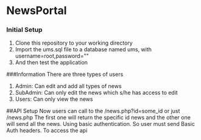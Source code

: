 # NewsPortal
### Initial Setup
1. Clone this repository to your working directory
2. Import the ums.sql file to a database named ums, with username=root,password=""
3. And then test the application



###Information
There are three types of users

1. Admin: Can edit and add all types of news
2. SubAdmin: Can only edit the news which s/he has access to edit
3. Users: Can only view the news


##API Setup
Now users can call to the /news.php?id=some_id or just /news.php
The first one will return the specific id news and the other one will send all the news.
Using basic authentication. So user must send Basic Auth headers. To access the api

